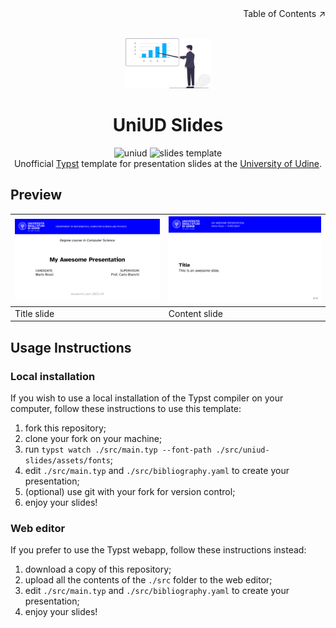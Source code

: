 <!-- ToC hint -->
<div align=right>Table of Contents ↗️</div>

<!-- Header -->
<br/>
<p align="center">
    <a href="https://github.com/davidedellagiustina/uniud-slides">
        <img src="./.github/assets/logo.png" alt="Logo" height=80>
    </a>
    <h1 align="center">UniUD Slides</h1>
    <p align="center">
        <img src="https://img.shields.io/static/v1?label=&message=uniud&color=0000ff" alt="uniud">
        <img src="https://img.shields.io/static/v1?label=template&message=slides&color=orange" alt="slides template">
        <br/>
        Unofficial <a href="https://typst.app">Typst</a> template for presentation slides at the <a href="https://www.uniud.it/it">University of Udine</a>.
        <br/>
    </p>
</p>

<!-- Readme contents -->

## Preview

| <img src="./.github/assets/slide-title.png" width="500"> | <img src="./.github/assets/slide-content.png" width="500"> |
| -------------------------------------------------------- | ---------------------------------------------------------- |
| Title slide                                              | Content slide                                              |

## Usage Instructions

### Local installation

If you wish to use a local installation of the Typst compiler on your computer, follow these instructions to use this template:
1. fork this repository;
2. clone your fork on your machine;
3. run `typst watch ./src/main.typ --font-path ./src/uniud-slides/assets/fonts`;
4. edit `./src/main.typ` and `./src/bibliography.yaml` to create your presentation;
5. (optional) use git with your fork for version control;
6. enjoy your slides!

### Web editor

If you prefer to use the Typst webapp, follow these instructions instead:
1. download a copy of this repository;
2. upload all the contents of the `./src` folder to the web editor;
3. edit `./src/main.typ` and `./src/bibliography.yaml` to create your presentation;
4. enjoy your slides!
